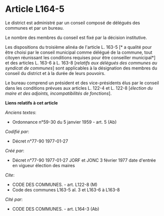 # Article L164-5

Le district est administré par un conseil composé de délégués des communes et par un bureau. 

Le nombre des membres du conseil est fixé par la décision institutive. 

Les dispositions du troisième alinéa de l'article L. 163-5 [* a qualité pour être choisi par le conseil municipal comme
délégué de la commune, tout citoyen réunissant les conditions requises pour être conseiller municipal*] et des articles L.
163-6 à L. 163-8 [*relatifs aux délégués des communes au syndicat de communes*] sont applicables à la désignation des membres
du conseil du district et à la durée de leurs pouvoirs. 

Le bureau comprend un président et des vice-présidents élus par le conseil dans les conditions prévues aux articles L. 122-4
et L. 122-8 [*élection du maire et des adjoints, incompatibilités de fonctions*].

**Liens relatifs à cet article**

_Anciens textes_:

  - Ordonnance n°59-30 du 5 janvier 1959 - art. 5 (Ab)

_Codifié par_:

  - Décret n°77-90 1977-01-27

_Créé par_:

  - Décret n°77-90 1977-01-27 JORF et JONC 3 février 1977 date d'entrée en vigueur élection des maires

_Cite_:

  - CODE DES COMMUNES. - art. L122-8 (M)
  - Code des communes L163-5 al. 3 et L163-6 à L163-8

_Cité par_:

  - CODE DES COMMUNES. - art. L164-3 (Ab)
